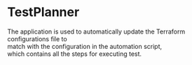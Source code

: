 # TestPlanner
The application is used to automatically update the Terraform configurations file to  
match with the configuration in the automation script,  
which contains all the steps for executing test.